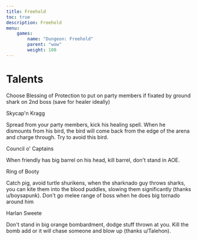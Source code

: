 ```yaml
---
title: Freehold
toc: true
description: Freehold
menu:
    games:
        name: "Dungeon: Freehold"
        parent: "wow"
        weight: 100
---
```


# Talents

Choose Blessing of Protection to put on party members if fixated by ground shark on 2nd boss (save for healer ideally)

Skycap'n Kragg

Spread from your party members, kick his healing spell. When he dismounts from his bird, the bird will come back from the edge of the arena and charge through. Try to avoid this bird.

Council o' Captains

When friendly has big barrel on his head, kill barrel, don't stand in AOE.

Ring of Booty

Catch pig, avoid turtle shurikens, when the sharknado guy throws sharks, you can kite them into the blood puddles, slowing them significantly (thanks u/boysapunk). Don't go melee range of boss when he does big tornado around him

Harlan Sweete

Don't stand in big orange bombardment, dodge stuff thrown at you. Kill the bomb add or it will chase someone and blow up (thanks u/Talehon).